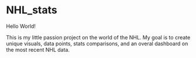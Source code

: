 # NHL_stats

Hello World!

This is my little passion project on the world of the NHL. My goal is to create unique visuals, data points, stats comparisons, and an overal dashboard on the most recent NHL data.
